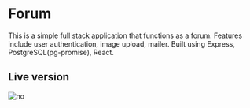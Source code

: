 # Forum
This is a simple full stack application that functions as a forum. Features include user authentication, image upload, mailer. Built using Express, PostgreSQL(pg-promise), React. 

## Live version
![no](https://github.com/rkukutis/Forum/assets/48209987/aea0f49c-8579-4048-b45b-062163b0c630)

